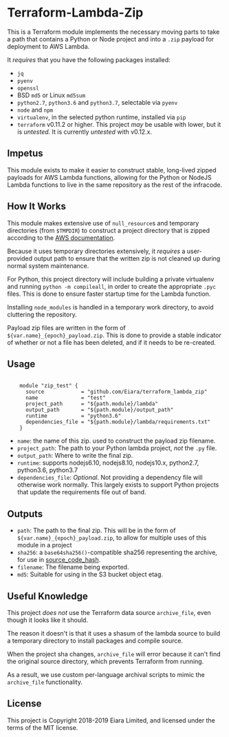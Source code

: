 # Terraform-Lambda-Zip

This is a Terraform module implements the necessary moving parts to take a path that contains a Python or Node project and into a `.zip` payload for deployment to AWS Lambda.

It _requires_ that you have the following packages installed:

 - `jq`
 - `pyenv`
 - `openssl`
 - BSD `md5` or Linux `md5sum`
 - `python2.7`, `python3.6` and `python3.7`, selectable via `pyenv`
 - `node` and `npm`
 - `virtualenv`, in the selected python runtime, installed via `pip`
 - `terraform` v0.11.2 or higher. This project _may_ be usable with lower, but it is _untested._ It is currently _untested_ with v0.12.x.

## Impetus

This module exists to make it easier to construct stable, long-lived zipped payloads for AWS Lambda functions, allowing for the Python or NodeJS Lambda functions to live in the same repository as the rest of the infracode.


## How It Works

This module makes extensive use of `null_resource`s and temporary directories (from `$TMPDIR`) to construct a project directory that is zipped according to the [AWS documentation](https://docs.aws.amazon.com/lambda/latest/dg/lambda-python-how-to-create-deployment-package.html).

Because it uses temporary directories extensively, it _requires_ a user-provided output path to ensure that the written zip is not cleaned up during normal system maintenance.

For Python, this project directory will include building a private virtualenv and running `python -m compileall`, in order to create the appropriate `.pyc` files. This is done to ensure faster startup time for the Lambda function.

Installing `node_modules` is handled in a temporary work directory, to avoid cluttering the repository.

Payload zip files are written in the form of `${var.name}_{epoch}_payload.zip`. This is done to provide a stable indicator of whether or not a file has been deleted, and if it needs to be re-created.

## Usage

```

    module "zip_test" {
      source            = "github.com/Eiara/terraform_lambda_zip"
      name              = "test"
      project_path      = "${path.module}/lambda"
      output_path       = "${path.module}/output_path"
      runtime           = "python3.6"
      dependencies_file = "${path.module}/lambda/requirements.txt"
    }
```

- `name`:               the name of this zip. used to construct the payload zip filename.
- `project_path`:       The path to your Python lambda project, _not_ the `.py` file.
- `output_path`:        Where to write the final zip.
- `runtime`:            supports nodejs6.10, nodejs8.10, nodejs10.x, python2.7, python3.6, python3.7
- `dependencies_file`:  *Optional*. Not providing a dependency file will otherwise work normally. This largely exists to support Python projects that update the requirements file out of band.

## Outputs

- `path`: The path to the final zip. This will be in the form of `${var.name}_{epoch}_payload.zip`, to allow for multiple uses of this module in a project
- `sha256`: a `base64sha256()`-compatible sha256 representing the archive, for use in [source_code_hash](https://www.terraform.io/docs/providers/aws/r/lambda_function.html#source_code_hash).
- `filename`: The filename being exported.
- `md5`: Suitable for using in the S3 bucket object etag.

## Useful Knowledge

This project _does not_ use the Terraform data source `archive_file`, even though it looks like it should. 

The reason it doesn't is that it uses a shasum of the lambda source to build a temporary directory to install packages and compile source.

When the project sha changes, `archive_file` will error because it can't find the original source directory, which prevents Terraform from running.

As a result, we use custom per-language archival scripts to mimic the `archive_file` functionality.

## License

This project is Copyright 2018-2019 Eiara Limited, and licensed under the terms of the MIT license.